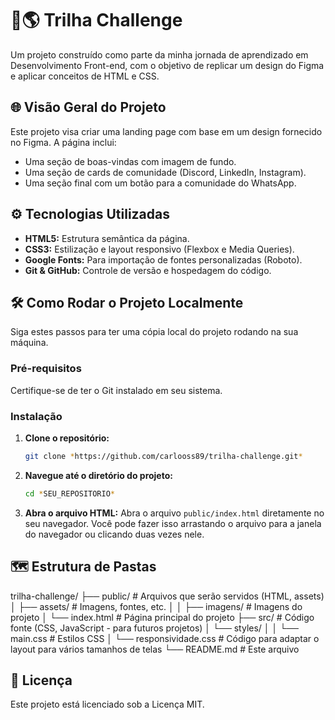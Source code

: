 # 🚀🌎 Trilha Challenge

Um projeto construído como parte da minha jornada de aprendizado em Desenvolvimento Front-end, com o objetivo de replicar um design do Figma e aplicar conceitos de HTML e CSS.

## 🌐 Visão Geral do Projeto

Este projeto visa criar uma landing page com base em um design fornecido no Figma. A página inclui:
- Uma seção de boas-vindas com imagem de fundo.
- Uma seção de cards de comunidade (Discord, LinkedIn, Instagram).
- Uma seção final com um botão para a comunidade do WhatsApp.

## ⚙️ Tecnologias Utilizadas

* **HTML5:** Estrutura semântica da página.
* **CSS3:** Estilização e layout responsivo (Flexbox e Media Queries).
* **Google Fonts:** Para importação de fontes personalizadas (Roboto).
* **Git & GitHub:** Controle de versão e hospedagem do código.

## 🛠️ Como Rodar o Projeto Localmente

Siga estes passos para ter uma cópia local do projeto rodando na sua máquina.

### Pré-requisitos

Certifique-se de ter o Git instalado em seu sistema.

### Instalação

1.  **Clone o repositório:**
    ```bash
    git clone *https://github.com/carlooss89/trilha-challenge.git*
    ```
2.  **Navegue até o diretório do projeto:**
    ```bash
    cd *SEU_REPOSITORIO*
    ```
3.  **Abra o arquivo HTML:**
    Abra o arquivo `public/index.html` diretamente no seu navegador. Você pode fazer isso arrastando o arquivo para a janela do navegador ou clicando duas vezes nele.

## 🗺️ Estrutura de Pastas

trilha-challenge/
├── public/                    # Arquivos que serão servidos (HTML, assets)
│   ├── assets/                # Imagens, fontes, etc.
│   │   ├── imagens/           # Imagens do projeto
│   └──     index.html             # Página principal do projeto
├── src/                       # Código fonte (CSS, JavaScript - para futuros projetos)
│   └── styles/
│    │   └── main.css           # Estilos CSS
│    └── responsividade.css # Código para adaptar o layout para vários tamanhos de telas
└── README.md                  # Este arquivo

## 📝 Licença

Este projeto está licenciado sob a Licença MIT.